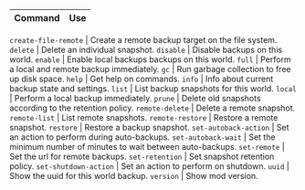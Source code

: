 
Command                | Use
---------------------- | ---

`create-file-remote` | Create a remote backup target on the file system.
`delete` | Delete an individual snapshot.
`disable` | Disable backups on this world.
`enable` | Enable local backups backups on this world.
`full` | Perform a local and remote backup immediately.
`gc` | Run garbage collection to free up disk space.
`help` | Get help on commands.
`info` | Info about current backup state and settings.
`list` | List backup snapshots for this world.
`local` | Perform a local backup immediately.
`prune` | Delete old snapshots according to the retention policy.
`remote-delete` | Delete a remote snapshot.
`remote-list` | List remote snapshots.
`remote-restore` | Restore a remote snapshot.
`restore` | Restore a backup snapshot.
`set-autoback-action` | Set an action to perform during auto-backups.
`set-autoback-wait` | Set the minimum number of minutes to wait between auto-backups.
`set-remote` | Set the url for remote backups.
`set-retention` | Set snapshot retention policy.
`set-shutdown-action` | Set an action to perform on shutdown.
`uuid` | Show the uuid for this world backup.
`version` | Show mod version.
